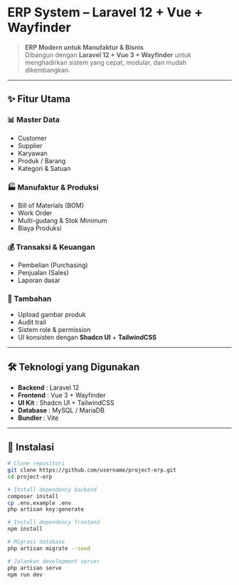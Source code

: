 # ERP System – Laravel 12 + Vue + Wayfinder

> **ERP Modern untuk Manufaktur & Bisnis**  
> Dibangun dengan **Laravel 12 + Vue 3 + Wayfinder** untuk menghadirkan sistem yang cepat, modular, dan mudah dikembangkan.

---

## ✨ Fitur Utama

### 📊 Master Data
- Customer
- Supplier
- Karyawan
- Produk / Barang
- Kategori & Satuan

### 🏭 Manufaktur & Produksi
- Bill of Materials (BOM)
- Work Order
- Multi-gudang & Stok Minimum
- Biaya Produksi

### 💰 Transaksi & Keuangan
- Pembelian (Purchasing)
- Penjualan (Sales)
- Laporan dasar

### 🔧 Tambahan
- Upload gambar produk
- Audit trail
- Sistem role & permission
- UI konsisten dengan **Shadcn UI** + **TailwindCSS**

---

## 🛠️ Teknologi yang Digunakan
- **Backend** : Laravel 12  
- **Frontend** : Vue 3 + Wayfinder  
- **UI Kit** : Shadcn UI + TailwindCSS  
- **Database** : MySQL / MariaDB  
- **Bundler** : Vite  

---

## 🚀 Instalasi

```bash
# Clone repositori
git clone https://github.com/username/project-erp.git
cd project-erp

# Install dependency backend
composer install
cp .env.example .env
php artisan key:generate

# Install dependency frontend
npm install

# Migrasi database
php artisan migrate --seed

# Jalankan development server
php artisan serve
npm run dev
